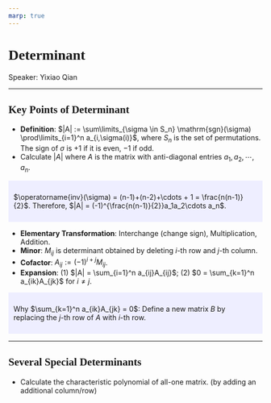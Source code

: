 ```yaml
---
marp: true
---
```

<style>
  section {
    font-family: 'LXGW Bright';
  }

  h1, h2, h3 {
    font-family: 'LXGW Bright';
  }
</style>
<style>
img[alt~="center"] {
  display: block;
  margin: 0 auto;
}
</style>
<style>
.note {
  background-color: #eef;
  padding: 10px;
  margin: 10px 0;
  text-align: left;
}
.trick {
  background-color: #fee;
  padding: 10px;
  margin: 10px 0;
  text-align: left;
}
</style>

# Determinant

Speaker: Yixiao Qian

---

## Key Points of Determinant

- **Definition**: $|A| := \sum\limits_{\sigma \in S_n} \mathrm{sgn}(\sigma) \prod\limits_{i=1}^n a_{i,\sigma(i)}$, where $S_n$ is the set of permutations. The sign of $\sigma$ is $+1$ if it is even, $-1$ if odd.
- Calculate $|A|$ where $A$ is the matrix with anti-diagonal entries $a_1,a_2,\cdots,a_n$.

<div class=note>

$\operatorname{inv}(\sigma) = (n-1)+(n-2)+\cdots + 1 = \frac{n(n-1)}{2}$. Therefore, $|A| = (-1)^{\frac{n(n-1)}{2}}a_1a_2\cdots a_n$.

</div>

- **Elementary Transformation**: Interchange (change sign), Multiplication, Addition.
- **Minor**: $M_{ij}$ is determinant obtained by deleting $i$-th row and $j$-th column.
- **Cofactor**: $A_{ij} := (-1)^{i+j}M_{ij}$.
- **Expansion**: (1) $|A| = \sum_{i=1}^n a_{ij}A_{ij}$; (2) $0 = \sum_{k=1}^n a_{ik}A_{jk}$ for $i \neq j$.

<div class=note>

Why $\sum_{k=1}^n a_{ik}A_{jk} = 0$: Define a new matrix $B$ by replacing the $j$-th row of $A$ with $i$-th row.

</div>

---

## Several Special Determinants

- Calculate the characteristic polynomial of all-one matrix. (by adding an additional column/row)


